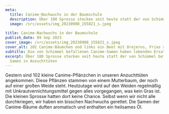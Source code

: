 ```yaml
---
meta:
  title: Canime-Nachwuchs in der Baumschule
  description: Über 100 Sprosse stecken seit heute statt der von Schimmel befallenen Samen in Anzuchttüten
  image: /src/assets/img_20230908_155821_s.jpeg
  
title: Canime-Nachwuchs in der Baumschule
publish_date: 09 Sep 2023
cover_image: /src/assets/img_20230908_155821_s.jpeg
cover_alt: 102 Canime-Bäumchen und links ein Beet mit Orejeros, Frías y Marañones
subtitle: Die von Schimmel befallenen Canime-Samen haben lebenden Ersatz bekommen
excerpt: Über 100 Sprosse stecken seit heute statt der von Schimmel befallenen
  Samen in Anzuchttüten
---
```

Gestern sind 102 kleine Canime-Pflänzchen in unseren Anzuchttüten angekommen. Diese Pflänzen stammen von einem Mutterbaum, der noch auf einer großen Weide steht. Heutzutage wird auf den Weiden regelmäßig mit Unkrautvernichtungsmittel gegen alles vorgegangen, was kein Gras ist. Die kleinen Sprosse hatten dort keine Chance. Selbst wenn wir nicht alle durchkriegen, wir haben ein bisschen Nachwuchs gerettet. Die Samen der Canime-Bäume duften aromatisch und enthalten ein heilsames Öl.
